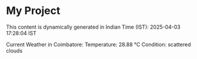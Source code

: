 # My Project

This content is dynamically generated in Indian Time (IST): 2025-04-03 17:28:04 IST


Current Weather in Coimbatore:
Temperature: 28.88 °C
Condition: scattered clouds

